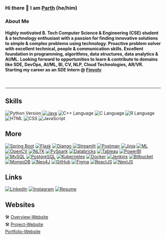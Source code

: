### Hi there 👋 I am [Parth](https://prth1234.github.io/my-website/) (he/him)

### About Me

#### Highly motivated B. Tech Computer Science & Engineering (CSE) student & a technology enthusiast with a passion for finding innovative solutions to simple & complex problems using technology. Proactive problem solver with excellent technical, people & communication skills. Excellent foundation in programming, algorithms, data structures, data analytics & AI/ML. Looking forward to opportunities to learn & contribute to domains like SDE, DevOps, AI/ML, BI, CV, NLP, Cloud Technologies, AR/VR. Starting my career as an SDE Intern @ [Finvolv](https://finvolv.ai/)

<br>
<hr>

<h2>Skills</h2>

![Python Version](https://img.shields.io/badge/Python-3.8%2B-blue?style=for-the-badge&logo=python&logoColor=white)
[![Java](https://img.shields.io/badge/Java-007396?style=for-the-badge&logo=java&logoColor=white)](https://www.java.com/)
![C++ Language](https://img.shields.io/badge/C++-purple?style=for-the-badge&logo=c%2B%2B&logoColor=white)
![C Language](https://img.shields.io/badge/C-blue?style=for-the-badge&logo=c&logoColor=white)
![R Language](https://img.shields.io/badge/R-blueviolet?style=for-the-badge&logo=r&logoColor=white)
![HTML](https://img.shields.io/badge/HTML-5-orange?style=for-the-badge&logo=html5&logoColor=white)
![CSS](https://img.shields.io/badge/CSS-blue?style=for-the-badge&logo=css3&logoColor=white)
![JavaScript](https://img.shields.io/badge/JavaScript-yellow?style=for-the-badge&logo=javascript&logoColor=white)

<h2>More</h2>
 

[![Spring Boot](https://img.shields.io/badge/Spring_Boot-lightgreen?style=for-the-badge&logo=spring)](https://spring.io/projects/spring-boot)
[![Flask](https://img.shields.io/badge/Flask-blue?style=for-the-badge&logo=flask)](https://flask.palletsprojects.com/)
[![Django](https://img.shields.io/badge/Django-green?style=for-the-badge&logo=django)](https://www.djangoproject.com/)
[![Streamlit](https://img.shields.io/badge/Streamlit-orange?style=for-the-badge&logo=streamlit)](https://streamlit.io/)
[![Postman](https://img.shields.io/badge/Postman-orange?style=for-the-badge&logo=postman)](https://www.postman.com/)
[![Jinja](https://img.shields.io/badge/Jinja-purple?style=for-the-badge&logo=jinja)](https://palletsprojects.com/p/jinja/)
[![ML](https://img.shields.io/badge/ML-red?style=for-the-badge&logo=python)](https://www.python.org/)
[![OpenCV](https://img.shields.io/badge/OpenCV-yellow?style=for-the-badge&logo=opencv)](https://opencv.org/)
[![NLTK](https://img.shields.io/badge/NLTK-pink?style=for-the-badge&logo=python)](https://www.nltk.org/)
[![PySpark](https://img.shields.io/badge/PySpark-teal?style=for-the-badge&logo=apache-spark)](https://spark.apache.org/)
[![Databricks](https://img.shields.io/badge/Databricks-lightblue?style=for-the-badge&logo=databricks)](https://databricks.com/)
[![Tableau](https://img.shields.io/badge/Tableau-blue?style=for-the-badge&logo=tableau)](https://www.tableau.com/)
[![PowerBI](https://img.shields.io/badge/PowerBI-green?style=for-the-badge&logo=powerbi)](https://powerbi.microsoft.com/)
[![MySQL](https://img.shields.io/badge/MySQL-orange?style=for-the-badge&logo=mysql)](https://www.mysql.com/)
[![PostgreSQL](https://img.shields.io/badge/PostgreSQL-purple?style=for-the-badge&logo=postgresql)](https://www.postgresql.org/)
[![Kubernetes](https://img.shields.io/badge/Kubernetes-red?style=for-the-badge&logo=kubernetes)](https://kubernetes.io/)
[![Docker](https://img.shields.io/badge/Docker-yellow?style=for-the-badge&logo=docker)](https://www.docker.com/)
[![Jenkins](https://img.shields.io/badge/Jenkins-pink?style=for-the-badge&logo=jenkins)](https://www.jenkins.io/)
[![Bitbucket](https://img.shields.io/badge/Bitbucket-teal?style=for-the-badge&logo=bitbucket)](https://bitbucket.org/)
[![MongoDB](https://img.shields.io/badge/MongoDB-lightblue?style=for-the-badge&logo=mongodb)](https://www.mongodb.com/)
[![Neo4J](https://img.shields.io/badge/Neo4J-darkgreen?style=for-the-badge&logo=neo4j)](https://neo4j.com/)
[![GitHub](https://img.shields.io/badge/GitHub-blue?style=for-the-badge&logo=github)](https://github.com/)
[![Figma](https://img.shields.io/badge/Figma-purple?style=for-the-badge&logo=figma)](https://www.figma.com/)
[![ReactJS](https://img.shields.io/badge/ReactJS-blue?style=for-the-badge&logo=react)](https://reactjs.org/)
[![NextJS](https://img.shields.io/badge/NextJS-black?style=for-the-badge&logo=next.js)](https://nextjs.org/)




<!-- ![C++](https://img.shields.io/badge/C++-00599C?style=flat-square&logo=c%2B%2B&logoColor=white)
![JavaScript](https://img.shields.io/badge/JavaScript-ffcb2c?style=flat-square&logo=javascript&logoColor=white)
![Java](https://img.shields.io/badge/Java-ED8B00?style=flat-square&logo=openjdk&logoColor=white)
![SpringBoot](https://img.shields.io/badge/Spring-6DB33F?style=flat-square&logo=spring&logoColor=white)
![HTML5](https://img.shields.io/badge/HTML5-E34F26?style=flat-square&logo=HTML5&logoColor=white)
![Atlas](https://img.shields.io/badge/MongoDB-47A248?style=flat-square&logo=mongodb&logoColor=white)
![ReactJS](https://img.shields.io/badge/React-292c33?style=flat-square&logo=react&logoColor=61DAFB)
![MySQL](https://img.shields.io/badge/MySQL-4479A1?style=flat-square&logo=MySQL&logoColor=white) -->
<!-- ![Tailwind CSS](https://img.shields.io/badge/Tailwind_CSS-38B2AC?style=flat-square&logo=Tailwind%20CSS&logoColor=white) -->
<!-- ![Bootstrap](https://img.shields.io/badge/Bootstrap-563D7C?style=flat-square&logo=Bootstrap&logoColor=white) -->
<!-- ![CSS3](https://img.shields.io/badge/CSS3-1572B6?style=flat-square&logo=CSS3&logoColor=white) -->
<!-- ![NodeJS](https://img.shields.io/badge/Node.js-339933?style=flat-square&logo=node.js&logoColor=white) -->
<!-- ![ExpressJS](https://img.shields.io/badge/Express.js-292c33?style=flat-square&logo=express&logoColor=white) -->


<h2>Links</h2>


[![LinkedIn](https://img.shields.io/badge/LinkedIn-0077B5?style=for-the-badge&logo=linkedin&logoColor=white)](https://www.linkedin.com/in/parthsingh2002/)
[![Instagram](https://img.shields.io/badge/Instagram-E4405F?style=for-the-badge&logo=instagram&logoColor=white)](https://www.instagram.com/pxrthye/)
[![Resume](https://img.shields.io/badge/Resume-4285F4?style=for-the-badge&logo=google-drive&logoColor=white)](https://drive.google.com/drive/folders/1LLiV1dOUtq19r5123B5VX8Iy-7SUk5ag?usp=sharing)


<h2>Websites</h2>

🛠️ [Overview-Website](https://prth1234.github.io/my-website/) <br>
🛠️ [Project-Website](https://prth1234.github.io/my-projects/) <br>
[Portfolio-Website](https://prth1234.github.io/happy-lemon-portoflio/)


